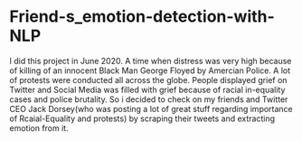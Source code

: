 # Friend-s_emotion-detection-with-NLP

I did this project in June 2020. A time when distress was very high because of killing of an innocent Black Man George Floyed by Amercian Police. A lot of protests were conducted all across the globe. People displayed grief on Twitter and Social Media was filled with grief because of racial in-equality cases and police brutality. So i decided to check on my friends and Twitter CEO Jack Dorsey(who was posting a lot of great stuff regarding importance of Rcaial-Equality and protests) by scraping their tweets and extracting emotion from it.
